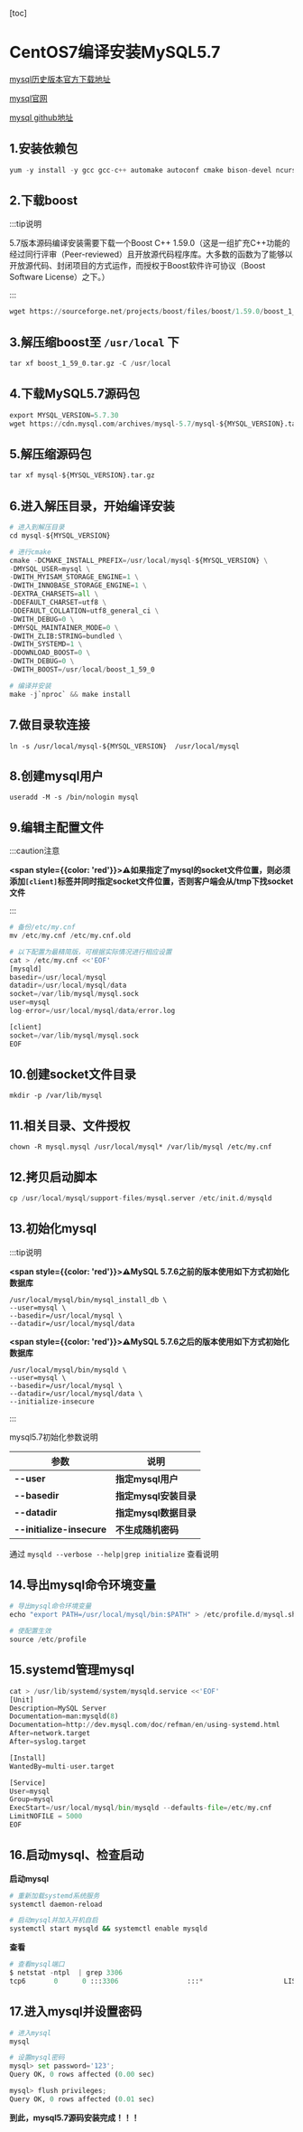 [toc]



# CentOS7编译安装MySQL5.7

[mysql历史版本官方下载地址](https://downloads.mysql.com/archives/community/)

[mysql官网](https://www.mysql.com/)

[mysql github地址](https://github.com/mysql)



## 1.安装依赖包

```python
yum -y install -y gcc gcc-c++ automake autoconf cmake bison-devel ncurses-devel libaio-devel openssl-devel
```



## 2.下载boost

:::tip说明

5.7版本源码编译安装需要下载一个Boost C++ 1.59.0（这是一组扩充C++功能的经过同行评审（Peer-reviewed）且开放源代码程序库。大多数的函数为了能够以开放源代码、封闭项目的方式运作，而授权于Boost软件许可协议（Boost Software License）之下。）

:::

```python
wget https://sourceforge.net/projects/boost/files/boost/1.59.0/boost_1_59_0.tar.gz
```



## 3.解压缩boost至 `/usr/local` 下

```python
tar xf boost_1_59_0.tar.gz -C /usr/local
```



## 4.下载MySQL5.7源码包

```python
export MYSQL_VERSION=5.7.30
wget https://cdn.mysql.com/archives/mysql-5.7/mysql-${MYSQL_VERSION}.tar.gz
```



## 5.解压缩源码包

```python
tar xf mysql-${MYSQL_VERSION}.tar.gz
```



## 6.进入解压目录，开始编译安装

```python
# 进入到解压目录
cd mysql-${MYSQL_VERSION}

# 进行cmake
cmake -DCMAKE_INSTALL_PREFIX=/usr/local/mysql-${MYSQL_VERSION} \
-DMYSQL_USER=mysql \
-DWITH_MYISAM_STORAGE_ENGINE=1 \
-DWITH_INNOBASE_STORAGE_ENGINE=1 \
-DEXTRA_CHARSETS=all \
-DDEFAULT_CHARSET=utf8 \
-DDEFAULT_COLLATION=utf8_general_ci \
-DWITH_DEBUG=0 \
-DMYSQL_MAINTAINER_MODE=0 \
-DWITH_ZLIB:STRING=bundled \
-DWITH_SYSTEMD=1 \
-DDOWNLOAD_BOOST=0 \
-DWITH_DEBUG=0 \
-DWITH_BOOST=/usr/local/boost_1_59_0

# 编译并安装
make -j`nproc` && make install
```



## 7.做目录软连接

```shell
ln -s /usr/local/mysql-${MYSQL_VERSION}  /usr/local/mysql
```



## 8.创建mysql用户

```shell
useradd -M -s /bin/nologin mysql
```



## 9.编辑主配置文件

:::caution注意

**<span style={{color: 'red'}}>⚠️如果指定了mysql的socket文件位置，则必须添加`[client]`标签并同时指定socket文件位置，否则客户端会从/tmp下找socket文件</span>**

:::

```python
# 备份/etc/my.cnf
mv /etc/my.cnf /etc/my.cnf.old

# 以下配置为最精简版，可根据实际情况进行相应设置
cat > /etc/my.cnf <<'EOF'
[mysqld]
basedir=/usr/local/mysql
datadir=/usr/local/mysql/data
socket=/var/lib/mysql/mysql.sock
user=mysql
log-error=/usr/local/mysql/data/error.log

[client]
socket=/var/lib/mysql/mysql.sock
EOF
```



## 10.创建socket文件目录

```
mkdir -p /var/lib/mysql
```



## 11.相关目录、文件授权

```shell
chown -R mysql.mysql /usr/local/mysql* /var/lib/mysql /etc/my.cnf
```



## 12.拷贝启动脚本

```python
cp /usr/local/mysql/support-files/mysql.server /etc/init.d/mysqld
```



## 13.初始化mysql

:::tip说明

**<span style={{color: 'red'}}>⚠️MySQL 5.7.6之前的版本使用如下方式初始化数据库</span>**

```shell
/usr/local/mysql/bin/mysql_install_db \
--user=mysql \
--basedir=/usr/local/mysql \ 
--datadir=/usr/local/mysql/data
```



**<span style={{color: 'red'}}>⚠️MySQL 5.7.6之后的版本使用如下方式初始化数据库</span>**

```shell
/usr/local/mysql/bin/mysqld \
--user=mysql \
--basedir=/usr/local/mysql \
--datadir=/usr/local/mysql/data \
--initialize-insecure 
```

:::



mysql5.7初始化参数说明

| **参数**                  | **说明**              |
| ------------------------- | --------------------- |
| **--user**                | **指定mysql用户**     |
| **--basedir**             | **指定mysql安装目录** |
| **--datadir**             | **指定mysql数据目录** |
| **--initialize-insecure** | **不生成随机密码**    |

通过 `mysqld --verbose --help|grep initialize` 查看说明





## 14.导出mysql命令环境变量

```python
# 导出mysql命令环境变量
echo "export PATH=/usr/local/mysql/bin:$PATH" > /etc/profile.d/mysql.sh

# 使配置生效
source /etc/profile
```



## 15.systemd管理mysql

```python
cat > /usr/lib/systemd/system/mysqld.service <<'EOF'
[Unit]
Description=MySQL Server
Documentation=man:mysqld(8)
Documentation=http://dev.mysql.com/doc/refman/en/using-systemd.html
After=network.target
After=syslog.target

[Install]
WantedBy=multi-user.target

[Service]
User=mysql
Group=mysql
ExecStart=/usr/local/mysql/bin/mysqld --defaults-file=/etc/my.cnf
LimitNOFILE = 5000
EOF
```





## 16.启动mysql、检查启动

**启动mysql**

```sh
# 重新加载systemd系统服务
systemctl daemon-reload

# 启动mysql并加入开机自启
systemctl start mysqld && systemctl enable mysqld
```



**查看**

```python
# 查看mysql端口
$ netstat -ntpl  | grep 3306
tcp6       0      0 :::3306                 :::*                    LISTEN      31349/mysqld  
```



## 17.进入mysql并设置密码

```python
# 进入mysql
mysql

# 设置mysql密码
mysql> set password='123';
Query OK, 0 rows affected (0.00 sec)

mysql> flush privileges;
Query OK, 0 rows affected (0.01 sec)
```

**到此，mysql5.7源码安装完成！！！**


